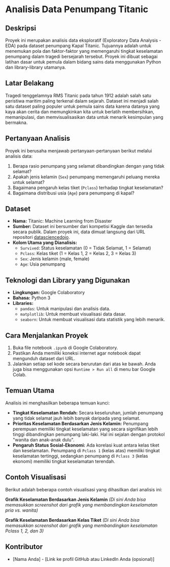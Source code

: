# Analisis Data Penumpang Titanic

## Deskripsi
Proyek ini merupakan analisis data eksploratif (Exploratory Data Analysis - EDA) pada dataset penumpang Kapal Titanic. Tujuannya adalah untuk menemukan pola dan faktor-faktor yang memengaruhi tingkat keselamatan penumpang dalam tragedi bersejarah tersebut. Proyek ini dibuat sebagai latihan dasar untuk pemula dalam bidang sains data menggunakan Python dan library-library utamanya.

## Latar Belakang
Tragedi tenggelamnya RMS Titanic pada tahun 1912 adalah salah satu peristiwa maritim paling terkenal dalam sejarah. Dataset ini menjadi salah satu dataset paling populer untuk pemula sains data karena datanya yang kaya akan cerita dan memungkinkan kita untuk berlatih membersihkan, memanipulasi, dan memvisualisasikan data untuk menarik kesimpulan yang bermakna.

## Pertanyaan Analisis
Proyek ini berusaha menjawab pertanyaan-pertanyaan berikut melalui analisis data:
1.  Berapa rasio penumpang yang selamat dibandingkan dengan yang tidak selamat?
2.  Apakah jenis kelamin (`Sex`) penumpang memengaruhi peluang mereka untuk selamat?
3.  Bagaimana pengaruh kelas tiket (`Pclass`) terhadap tingkat keselamatan?
4.  Bagaimana distribusi usia (`Age`) para penumpang di kapal?

## Dataset
* **Nama:** Titanic: Machine Learning from Disaster
* **Sumber:** Dataset ini bersumber dari kompetisi Kaggle dan tersedia secara publik. Dalam proyek ini, data dimuat langsung dari URL repositori [datasciencedojo](https://raw.githubusercontent.com/datasciencedojo/datasets/master/titanic.csv).
* **Kolom Utama yang Dianalisis:**
    * `Survived`: Status keselamatan (0 = Tidak Selamat, 1 = Selamat)
    * `Pclass`: Kelas tiket (1 = Kelas 1, 2 = Kelas 2, 3 = Kelas 3)
    * `Sex`: Jenis kelamin (male, female)
    * `Age`: Usia penumpang

## Teknologi dan Library yang Digunakan
* **Lingkungan:** Google Colaboratory
* **Bahasa:** Python 3
* **Libraries:**
    * `pandas`: Untuk manipulasi dan analisis data.
    * `matplotlib`: Untuk membuat visualisasi data dasar.
    * `seaborn`: Untuk membuat visualisasi data statistik yang lebih menarik.

## Cara Menjalankan Proyek
1.  Buka file notebook `.ipynb` di Google Colaboratory.
2.  Pastikan Anda memiliki koneksi internet agar notebook dapat mengunduh dataset dari URL.
3.  Jalankan setiap sel kode secara berurutan dari atas ke bawah. Anda juga bisa menggunakan opsi `Runtime > Run all` di menu bar Google Colab.

## Temuan Utama
Analisis ini menghasilkan beberapa temuan kunci:
* **Tingkat Keselamatan Rendah:** Secara keseluruhan, jumlah penumpang yang tidak selamat jauh lebih banyak daripada yang selamat.
* **Prioritas Keselamatan Berdasarkan Jenis Kelamin:** Penumpang perempuan memiliki tingkat keselamatan yang secara signifikan lebih tinggi dibandingkan penumpang laki-laki. Hal ini sejalan dengan protokol "wanita dan anak-anak dulu".
* **Pengaruh Status Sosial-Ekonomi:** Ada korelasi kuat antara kelas tiket dan keselamatan. Penumpang di `Pclass 1` (kelas atas) memiliki tingkat keselamatan tertinggi, sedangkan penumpang di `Pclass 3` (kelas ekonomi) memiliki tingkat keselamatan terendah.

## Contoh Visualisasi
Berikut adalah beberapa contoh visualisasi yang dihasilkan dari analisis ini:

**Grafik Keselamatan Berdasarkan Jenis Kelamin**
*(Di sini Anda bisa memasukkan screenshot dari grafik yang membandingkan keselamatan pria vs. wanita)*

**Grafik Keselamatan Berdasarkan Kelas Tiket**
*(Di sini Anda bisa memasukkan screenshot dari grafik yang membandingkan keselamatan Pclass 1, 2, dan 3)*

## Kontributor
* [Nama Anda] - [Link ke profil GitHub atau LinkedIn Anda (opsional)]
